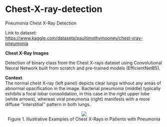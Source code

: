 # Chest-X-ray-detection
Pneumonia Chest X-Ray Detection

Link to dataset: https://www.kaggle.com/datasets/paultimothymooney/chest-xray-pneumonia

<b>Chest X-Ray Images</b>

Detection of binary class from the Chest X-rays dataset using Convolutional Neural Network built from scratch and pre-trained models (EfficientNetB5).

<b>Context</b><br>
The normal chest X-ray (left panel) depicts clear lungs without any areas of abnormal opacification in the image. Bacterial pneumonia (middle) typically exhibits a focal lobar consolidation, in this case in the right upper lobe (white arrows), whereas viral pneumonia (right) manifests with a more diffuse ‘‘interstitial’’ pattern in both lungs.

<p align = "center">
  <img src = "https://i.imgur.com/jZqpV51.png"><br>
  Figure 1. Illustrative Examples of Chest X-Rays in Patients with Pneumonia
</p>
